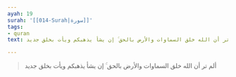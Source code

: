 ```yaml
---
ayah: 19
surah: '[[014-Surah|سورة]]'
tags:
- quran
text: ألم تر أن الله خلق السماوات والأرض بالحق ۚ إن يشأ يذهبكم ويأت بخلق جديد

---
```

> ألم تر أن الله خلق السماوات والأرض بالحق ۚ إن يشأ يذهبكم ويأت بخلق جديد
